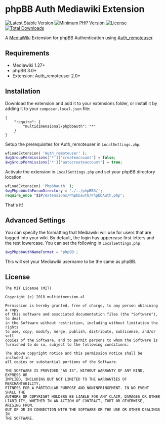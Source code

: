 # phpBB Auth Mediawiki Extension

[![Latest Stable Version](https://poser.pugx.org/multidimensional/phpbbauth/v/stable.svg)](https://packagist.org/packages/multidimensional/phpbbauth)
[![Minimum PHP Version](http://img.shields.io/badge/php-%3E%3D%205.4-8892BF.svg)](https://php.net/)
[![License](https://poser.pugx.org/multidimensional/phpbbauth/license.svg)](https://packagist.org/packages/multidimensional/phpbbauth)
[![Total Downloads](https://poser.pugx.org/multidimensional/phpbbauth/d/total.svg)](https://packagist.org/packages/multidimensional/phpbbauth)

A [MediaWiki](http://www.mediawiki.org/) Extension for phpBB Authentication using [Auth_remoteuser](https://www.mediawiki.org/wiki/Extension:Auth_remoteuser).

## Requirements

* Mediawiki 1.27+
* phpBB 3.0+
* Extension: Auth_remoteuser 2.0+

## Installation

Download the extension and add it to your extensions folder, or install it by adding it to your ```composer.local.json``` file:

```
{
    "require": {
        "multidimensional/phpbbauth": "*"
    }
}
```

Setup the prerequisites for Auth_remoteuser in ```LocalSettings.php```.

```php
wfLoadExtension( 'Auth_remoteuser' );
$wgGroupPermissions['*']['createaccount'] = false;
$wgGroupPermissions['*']['autocreateaccount'] = true;
```

Activate the extension in ```LocalSettings.php``` and set your phpBB directory location.

```php
wfLoadExtension( 'Phpbbauth' );
$wgPhpbbAuthForumDirectory = './../phpBB3/';
require_once "$IP/extensions/Phpbbauth/PhpbbAuth.php";
```

That's it!

## Advanced Settings

You can specify the formatting that Mediawiki will use for users that are logged into your wiki. By default, the login has uppercase first letters and the rest lowercase. You can set the following in ```LocalSettings.php```

```php
$wgPhpbbAuthNameFormat = 'phpBB';
```

This will set your Mediawiki username to be the same as phpBB.

## License

    The MIT License (MIT)

    Copyright (c) 2018 multidimension.al
	
    Permission is hereby granted, free of charge, to any person obtaining a copy
    of this software and associated documentation files (the "Software"), to deal
    in the Software without restriction, including without limitation the rights
    to use, copy, modify, merge, publish, distribute, sublicense, and/or sell
    copies of the Software, and to permit persons to whom the Software is
    furnished to do so, subject to the following conditions:

    The above copyright notice and this permission notice shall be included in
    all copies or substantial portions of the Software.

    THE SOFTWARE IS PROVIDED "AS IS", WITHOUT WARRANTY OF ANY KIND, EXPRESS OR
    IMPLIED, INCLUDING BUT NOT LIMITED TO THE WARRANTIES OF MERCHANTABILITY,
    FITNESS FOR A PARTICULAR PURPOSE AND NONINFRINGEMENT. IN NO EVENT SHALL THE
    AUTHORS OR COPYRIGHT HOLDERS BE LIABLE FOR ANY CLAIM, DAMAGES OR OTHER
    LIABILITY, WHETHER IN AN ACTION OF CONTRACT, TORT OR OTHERWISE, ARISING FROM,
    OUT OF OR IN CONNECTION WITH THE SOFTWARE OR THE USE OR OTHER DEALINGS IN
    THE SOFTWARE.
